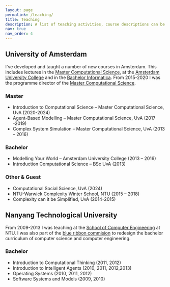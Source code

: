 ```yaml
---
layout: page
permalink: /teaching/
title: Teaching
description: A list of teaching activities, course descriptions can be found online.
nav: true
nav_order: 4
---
```


## University of Amsterdam

I've developed and taught a number of new courses in Amsterdam. This includes lectures in the [Master Computational Science](https://www.uva.nl/shared-content/programmas/en/masters/computational-science/computational-science.html), at the [Amsterdam University College](https://www.auc.nl/) and in the [Bachelor Informatica](https://www.uva.nl/programmas/bachelors/informatica/informatica.html). From 2015-2020 I was the programme director of the [Master Computational Science](https://www.uva.nl/shared-content/programmas/en/masters/computational-science/computational-science.html).

### Master

- Introduction to Computational Science – Master Computational Science, UvA (2020-2024)
- Agent-Based Modelling – Master Computational Science, UvA (2017 -2019)
- Complex System Simulation – Master Computational Science, UvA (2013 – 2016)

### Bachelor

- Modelling Your World – Amsterdam University College (2013 – 2016)
- Introduction Computational Science – BSc UvA (2013)

### Other & Guest

- Computational Social Science, UvA (2024)
- NTU-Warwick Complexity Winter School, NTU (2015 – 2018)
- Complexity can it be Simplified, UvA (2014-2015)

## Nanyang Technological University
 
From 2009-2013 I was teaching at the [School of Computer Engineering](https://www.ntu.edu.sg/scse) at NTU. I was also part of the [blue ribbon commision](https://www.ntu.edu.sg/docs/default-source/corporate-ntu/annual-reports/2010-ar10-20110221---ar-(without-financial).pdf?sfvrsn=5b474ad1_6) to redesign the bachelor curriculum of computer science and computer engineering. 

### Bachelor

- Introduction to Computational Thinking (2011, 2012)
- Introduction to Intelligent Agents (2010, 2011, 2012,2013)
- Operating Systems (2010, 2011, 2012)
- Software Systems and Models (2009, 2010)


